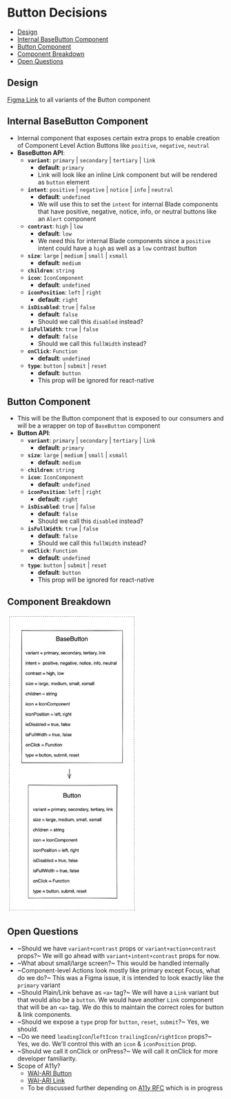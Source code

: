 # Button Decisions <!-- omit in toc -->
- [Design](#design)
- [Internal BaseButton Component](#internal-basebutton-component)
- [Button Component](#button-component)
- [Component Breakdown](#component-breakdown)
- [Open Questions](#open-questions)

## Design
[Figma Link](https://www.figma.com/file/jubmQL9Z8V7881ayUD95ps/Blade---Payment-Light?node-id=5200%3A0) to all variants of the Button component

## Internal BaseButton Component
-  Internal component that exposes certain extra props to enable creation of Component Level Action Buttons like `positive`, `negative`, `neutral`
-  **BaseButton API**:
   -  **`variant`**: `primary` | `secondary` | `tertiary` | `link`
      -  **default**: `primary`
      -  Link will look like an inline Link component but will be rendered as `button` element
   -  **`intent`**: `positive` | `negative` | `notice` | `info` | `neutral`
      -  **default**: `undefined`
      -  We will use this to set the `intent` for internal Blade components that have positive, negative, notice, info, or neutral buttons like an `Alert` component
   -  **`contrast`**: `high` | `low`
      -  **default**: `low`
      -  We need this for internal Blade components since a `positive` intent could have a `high` as well as a `low` contrast button
   -  **`size`**: `large` | `medium` | `small` | `xsmall`
      - **default**: `medium`
   -  **`children`**: `string`
   -  **`icon`**: `IconComponent`
      -  **default**: `undefined`
   -  **`iconPosition`**: `left` | `right`
      -  **default**: `right`
   -  **`isDisabled`**: `true` | `false`
      -  **default**: `false`
      -  Should we call this `disabled` instead?
   -  **`isFullWidth`**: `true` | `false`
      -  **default**: `false`
      -  Should we call this `fullWidth` instead?
   -  **`onClick`**: `Function`
      -  **default**: `undefined`
   -  **`type`**: `button` | `submit` | `reset`
      -  **default**: `button`
      -  This prop will be ignored for react-native

## Button Component
- This will be the Button component that is exposed to our consumers and will be a wrapper on top of `BaseButton` component
-  **Button API**:
   -  **`variant`**: `primary` | `secondary` | `tertiary` | `link`
      - **default**: `primary`
   -  **`size`**: `large` | `medium` | `small` | `xsmall`
      -  **default**: `medium`
   -  **`children`**: `string`
   -  **`icon`**: `IconComponent`
      -  **default**: `undefined`
   -  **`iconPosition`**: `left` | `right`
      -  **default**: `right`
   -  **`isDisabled`**: `true` | `false`
      -  **default**: `false`
      -  Should we call this `disabled` instead?
   -  **`isFullWidth`**: `true` | `false`
      -  **default**: `false`
      -  Should we call this `fullWidth` instead?
   -  **`onClick`**: `Function`
      -  **default**: `undefined`
   -  **`type`**: `button` | `submit` | `reset`
      -  **default**: `button`
      -  This prop will be ignored for react-native

## Component Breakdown

<img src="./component-breakdown.png" width="300px"/>

## Open Questions
- ~Should we have `variant+contrast` props or `variant+action+contrast` props?~ We will go ahead with `variant+intent+contrast` props for now.
- ~What about small/large screen?~ This would be handled internally
- ~Component-level Actions look mostly like primary except Focus, what do we do?~ This was a Figma issue, it is intended to look exactly like the `primary` variant
- ~Should Plain/Link behave as `<a>` tag?~ We will have a `Link` variant but that would also be a `button`. We would have another `Link` component that will be an `<a>` tag. We do this to maintain the correct roles for button & link components.
- ~Should we expose a `type` prop for `button`, `reset`, `submit`?~ Yes, we should.
- ~Do we need `leadingIcon`/`leftIcon` `trailingIcon`/`rightIcon` props?~ Yes, we do. We'll control this with an `icon` & `iconPosition` prop.
- ~Should we call it onClick or onPress?~ We will call it onClick for more developer familiarity.
- Scope of A11y?
  - [WAI-ARI Button](https://www.w3.org/TR/wai-aria-practices-1.2/#button)
  - [WAI-ARI Link](https://www.w3.org/TR/wai-aria-practices-1.2/#link)
  - To be discussed further depending on [A11y RFC](https://github.com/razorpay/blade/pull/463) which is in progress
